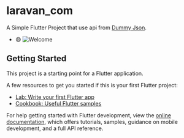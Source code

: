 # laravan_com

A Simple Flutter Project that use api from [Dummy Json](https://dummyjson.com/).
* :smile:
![Welcome](https://w.wallhaven.cc/full/dg/wallhaven-dgxkml.jpg)

## Getting Started

This project is a starting point for a Flutter application.

A few resources to get you started if this is your first Flutter project:

- [Lab: Write your first Flutter app](https://docs.flutter.dev/get-started/codelab)
- [Cookbook: Useful Flutter samples](https://docs.flutter.dev/cookbook)

For help getting started with Flutter development, view the
[online documentation](https://docs.flutter.dev/), which offers tutorials,
samples, guidance on mobile development, and a full API reference.
